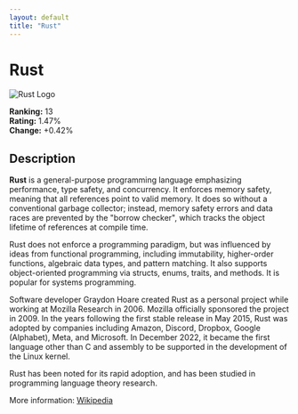 ```yaml
---
layout: default
title: "Rust"
---
```

# Rust

![Rust Logo](https://upload.wikimedia.org/wikipedia/commons/thumb/d/d5/Rust_programming_language_black_logo.svg/500px-Rust_programming_language_black_logo.svg.png)

**Ranking:** 13  
**Rating:** 1.47%  
**Change:** +0.42%

## Description

<p class="mw-empty-elt">


</p>

<p><b>Rust</b> is a general-purpose programming language emphasizing performance, type safety, and concurrency. It enforces memory safety, meaning that all references point to valid memory. It does so without a conventional garbage collector; instead, memory safety errors and data races are prevented by the "borrow checker", which tracks the object lifetime of references at compile time.
</p><p>Rust does not enforce a programming paradigm, but was influenced by ideas from functional programming, including immutability, higher-order functions, algebraic data types, and pattern matching. It also supports object-oriented programming via structs, enums, traits, and methods. It is popular for systems programming.
</p><p>Software developer Graydon Hoare created Rust as a personal project while working at Mozilla Research in 2006. Mozilla officially sponsored the project in 2009. In the years following the first stable release in May 2015, Rust was adopted by companies including Amazon, Discord, Dropbox, Google (Alphabet), Meta, and Microsoft. In December 2022, it became the first language other than C and assembly to be supported in the development of the Linux kernel.
</p><p>Rust has been noted for its rapid adoption, and has been studied in programming language theory research.
</p>

More information: [Wikipedia](https://en.wikipedia.org/wiki/Rust_(programming_language))
